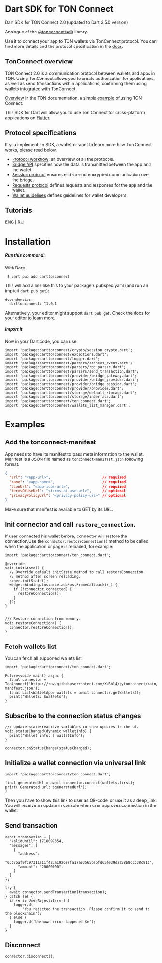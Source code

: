 # Dart SDK for TON Connect

Dart SDK for TON Connect 2.0 (updated to Dart 3.5.0 version)

Analogue of the [@tonconnect/sdk](https://github.com/ton-connect/sdk/tree/main/packages/sdk) library.

Use it to connect your app to TON wallets via TonConnect protocol. You can find more details and the protocol specification in the [docs](https://github.com/ton-connect/docs).

## TonConnect overview

TON Connect 2.0 is a communication protocol between wallets and apps in TON. Using TonConnect allows you to create authorization for applications, as well as send transactions within applications, confirming them using wallets integrated with TonConnect.

[Overview](https://docs.ton.org/develop/dapps/ton-connect/) in the TON documentation, a simple [example](https://docs.ton.org/develop/dapps/ton-connect/integration) of using TON Connect.

This SDK for Dart will allow you to use Ton Connect for cross-platform applications on [Flutter](https://flutter.dev/).

## Protocol specifications

If you implement an SDK, a wallet or want to learn more how Ton Connect works, please read below.

* [Protocol workflow](workflows.md): an overview of all the protocols.
* [Bridge API](bridge.md) specifies how the data is transmitted between the app and the wallet.
* [Session protocol](session.md) ensures end-to-end encrypted communication over the bridge.
* [Requests protocol](requests-responses.md) defines requests and responses for the app and the wallet.
* [Wallet guidelines](wallet-guidelines.md) defines guidelines for wallet developers.


## Tutorials

[ENG](https://dev.to/roma_i_m/how-to-authorize-the-ton-blockchain-on-dart-using-a-wallet-via-ton-connect-edo) | [RU](https://habr.com/ru/articles/742036/) 

# Installation

##### Run this command:

With Dart:

	 $ dart pub add darttonconnect
This will add a line like this to your package's pubspec.yaml (and run an implicit `dart pub get`):

	dependencies:
	  darttonconnect: ^1.0.1
Alternatively, your editor might support `dart pub get`. Check the docs for your editor to learn more.

##### Import it
Now in your Dart code, you can use:

	import 'package:darttonconnect/crypto/session_crypto.dart';
	import 'package:darttonconnect/exceptions.dart';
	import 'package:darttonconnect/logger.dart';
	import 'package:darttonconnect/parsers/connect_event.dart';
	import 'package:darttonconnect/parsers/rpc_parser.dart';
	import 'package:darttonconnect/parsers/send_transaction.dart';
	import 'package:darttonconnect/provider/bridge_gateway.dart';
	import 'package:darttonconnect/provider/bridge_provider.dart';
	import 'package:darttonconnect/provider/bridge_session.dart';
	import 'package:darttonconnect/provider/provider.dart';
	import 'package:darttonconnect/storage/default_storage.dart';
	import 'package:darttonconnect/storage/interface.dart';
	import 'package:darttonconnect/ton_connect.dart';
	import 'package:darttonconnect/wallets_list_manager.dart';

# Examples
## Add the tonconnect-manifest

App needs to have its manifest to pass meta information to the wallet. Manifest is a JSON file named as `tonconnect-manifest.json` following format:

```json
{
  "url": "<app-url>",                        // required
  "name": "<app-name>",                      // required
  "iconUrl": "<app-icon-url>",               // required
  "termsOfUseUrl": "<terms-of-use-url>",     // optional
  "privacyPolicyUrl": "<privacy-policy-url>" // optional
}
```

Make sure that manifest is available to GET by its URL.

## Init connector and call `restore_connection`.

If user connected his wallet before, connector will restore the connection.Use the `connector.restoreConnection()` method to be called when the application or page is reloaded, for example:

```
import 'package:darttonconnect/ton_connect.dart';

@override
void initState() {
  // Override default initState method to call restoreConnection
  // method after screen reloading.
  super.initState();
  WidgetsBinding.instance.addPostFrameCallback((_) {
    if (!connector.connected) {
      restoreConnection();
    }
  });
}


/// Restore connection from memory.
void restoreConnection() {
  connector.restoreConnection();
}
```

## Fetch wallets list

You can fetch all supported wallets list

```
import 'package:darttonconnect/ton_connect.dart';

Future<void> main() async {
  final connector = TonConnect('https://raw.githubusercontent.com/XaBbl4/pytonconnect/main/pytonconnect-manifest.json');
  final List<WalletApp> wallets = await connector.getWallets();
  print('Wallets: $wallets');
}
```

## Subscribe to the connection status changes

```
/// Update state/reactive variables to show updates in the ui.
void statusChanged(dynamic walletInfo) {
  print('Wallet info: $ walletInfo');
}

connector.onStatusChange(statusChanged);
```

## Initialize a wallet connection via universal link

```
import 'package:darttonconnect/ton_connect.dart';

final generatedUrl = await connector.connect(wallets.first);
print('Generated url: $generatedUrl');
}
```

Then you have to show this link to user as QR-code, or use it as a deep_link. You will receive an update in console when user approves connection in the wallet.

## Send transaction

```
const transaction = {
  "validUntil": 1718097354,
  "messages": [
    {
      "address":
          "0:575af9fc97311a11f423a1926e7fa17a93565babfd65fe39d2e58b8ccb38c911",
      "amount": "20000000",
    }
  ]
};

try {
  await connector.sendTransaction(transaction);
} catch (e) {
  if (e is UserRejectsError) {
    logger.d(
        'You rejected the transaction. Please confirm it to send to the blockchain');
  } else {
    logger.d('Unknown error happened $e');
  }
}
```

## Disconnect

```
connector.disconnect();
```



